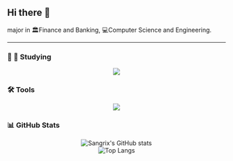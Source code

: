 ## Hi there 👋

major in 🏛️Finance and Banking, 💻Computer Science and Engineering.


---
### 📖 🌱 Studying
<p align="center">
  <a href="https://skillicons.dev">
    <img src="https://skillicons.dev/icons?i=aws,linux,githubactions,docker,nginx" />
  </a>
</p>

### 🛠️ Tools
<p align="center">
  <a href="https://skillicons.dev">
    <img src="https://skillicons.dev/icons?i=mysql,postgres,spring,r" />
  </a>
</p>

### 📊 GitHub Stats

<p align="center">
  <img src="https://github-readme-stats.vercel.app/api?username=Sangrix&count_private=true&show_icons=true&theme=onedark&card_width=450" alt="Sangrix's GitHub stats" />
  <br>
  <img src="https://github-readme-stats.vercel.app/api/top-langs/?username=Sangrix&theme=onedark&layout=compact&card_width=450&langs_count=6" alt="Top Langs" />
</p>





<!--
**Sangrix/Sangrix** is a ✨ _special_ ✨ repository because its `README.md` (this file) appears on your GitHub profile.

Here are some ideas to get you started:

- 🔭 I’m currently working on ...
- 🌱 I’m currently learning ...
- 👯 I’m looking to collaborate on ...
- 🤔 I’m looking for help with ...
- 💬 Ask me about ...
- 📫 How to reach me: ...
- 😄 Pronouns: ...
- ⚡ Fun fact: ...
-->
